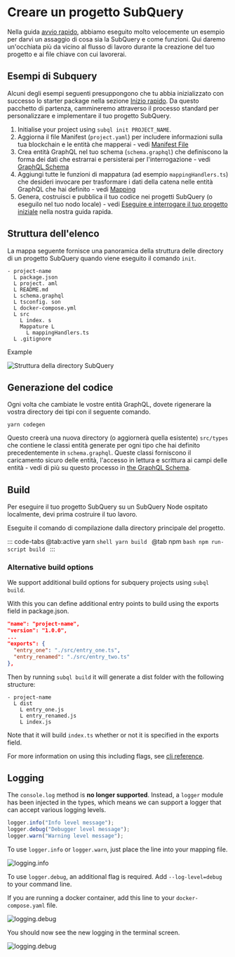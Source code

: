 # Creare un progetto SubQuery

Nella guida [avvio rapido](/quickstart/quickstart-polkadot.md), abbiamo eseguito molto velocemente un esempio per darvi un assaggio di cosa sia la SubQuery e come funzioni. Qui daremo un'occhiata più da vicino al flusso di lavoro durante la creazione del tuo progetto e ai file chiave con cui lavorerai.

## Esempi di Subquery

Alcuni degli esempi seguenti presuppongono che tu abbia inizializzato con successo lo starter package nella sezione [Inizio rapido](../quickstart/quickstart-polkadot.md). Da questo pacchetto di partenza, cammineremo attraverso il processo standard per personalizzare e implementare il tuo progetto SubQuery.

1. Initialise your project using `subql init PROJECT_NAME`.
2. Aggiorna il file Manifest (`project.yaml`) per includere informazioni sulla tua blockchain e le entità che mapperai - vedi [Manifest File](./manifest.md)
3. Crea entità GraphQL nel tuo schema (`schema.graphql`) che definiscono la forma dei dati che estrarrai e persisterai per l'interrogazione - vedi [GraphQL Schema](./graphql.md)
4. Aggiungi tutte le funzioni di mappatura (ad esempio `mappingHandlers.ts`) che desideri invocare per trasformare i dati della catena nelle entità GraphQL che hai definito - vedi [Mapping](./mapping/polkadot.md)
5. Genera, costruisci e pubblica il tuo codice nei progetti SubQuery (o eseguilo nel tuo nodo locale) - vedi [Eseguire e interrogare il tuo progetto iniziale](./quickstart-polkadot.md#running-and-querying-your-starter-project) nella nostra guida rapida.

## Struttura dell'elenco

La mappa seguente fornisce una panoramica della struttura delle directory di un progetto SubQuery quando viene eseguito il comando `init`.

```
- project-name
  L package.json
  L project. aml
  L README.md
  L schema.graphql
  L tsconfig. son
  L docker-compose.yml
  L src
    L index. s
    Mappature L
      L mappingHandlers.ts
  L .gitignore
```

Example

![Struttura della directory SubQuery](/assets/img/subQuery_directory_stucture.png)

## Generazione del codice

Ogni volta che cambiate le vostre entità GraphQL, dovete rigenerare la vostra directory dei tipi con il seguente comando.

```
yarn codegen
```

Questo creerà una nuova directory (o aggiornerà quella esistente) `src/types` che contiene le classi entità generate per ogni tipo che hai definito precedentemente in `schema.graphql`. Queste classi forniscono il caricamento sicuro delle entità, l'accesso in lettura e scrittura ai campi delle entità - vedi di più su questo processo in [the GraphQL Schema](./graphql.md).

## Build

Per eseguire il tuo progetto SubQuery su un SubQuery Node ospitato localmente, devi prima costruire il tuo lavoro.

Eseguite il comando di compilazione dalla directory principale del progetto.

::: code-tabs @tab:active yarn `shell yarn build `
@tab npm `bash npm run-script build ` :::

### Alternative build options

We support additional build options for subquery projects using `subql build`.

With this you can define additional entry points to build using the exports field in package.json.

```json
"name": "project-name",
"version": "1.0.0",
...
"exports": {
  "entry_one": "./src/entry_one.ts",
  "entry_renamed": "./src/entry_two.ts"
},
```

Then by running `subql build` it will generate a dist folder with the following structure:

```
- project-name
  L dist
    L entry_one.js
    L entry_renamed.js
    L index.js
```

Note that it will build `index.ts` whether or not it is specified in the exports field.

For more information on using this including flags, see [cli reference](https://doc.subquery.network/run_publish/references/#build).

## Logging

The `console.log` method is **no longer supported**. Instead, a `logger` module has been injected in the types, which means we can support a logger that can accept various logging levels.

```ts
logger.info("Info level message");
logger.debug("Debugger level message");
logger.warn("Warning level message");
```

To use `logger.info` or `logger.warn`, just place the line into your mapping file.

![logging.info](/assets/img/logging_info.png)

To use `logger.debug`, an additional flag is required. Add `--log-level=debug` to your command line.

If you are running a docker container, add this line to your `docker-compose.yaml` file.

![logging.debug](/assets/img/logging_debug.png)

You should now see the new logging in the terminal screen.

![logging.debug](/assets/img/subquery_logging.png)
